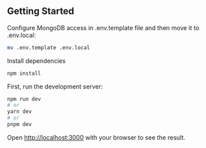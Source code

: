 ## Getting Started

Configure MongoDB access in .env.template file and then move it to .env.local:

```bash
mv .env.template .env.local
```
Install dependencies
```bash
npm install
```

First, run the development server:

```bash
npm run dev
# or
yarn dev
# or
pnpm dev
```

Open [http://localhost:3000](http://localhost:3000) with your browser to see the result.
